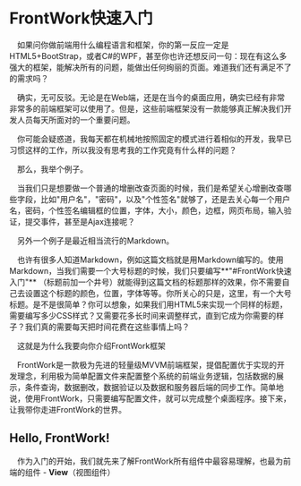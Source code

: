 # FrontWork快速入门

&emsp;如果问你做前端用什么编程语言和框架，你的第一反应一定是HTML5+BootStrap，或者C#的WPF，甚至你也许还想反问一句：现在有这么多强大的框架，能解决所有的问题，能做出任何绚丽的页面。难道我们还有满足不了的需求吗？

&emsp;确实，无可反驳。无论是在Web端，还是在当今的桌面应用，确实已经有非常非常多的前端框架可以使用了。但是，这些前端框架没有一款能够真正解决我们开发人员每天所面对的一个重要问题。

&emsp;你可能会疑惑道，我每天都在机械地按照固定的模式进行着相似的开发，我早已习惯这样的工作，所以我没有思考我的工作究竟有什么样的问题？

&emsp;那么，我举个例子。

&emsp;当我们只是想要做一个普通的增删改查页面的时候，我们是希望关心增删改查哪些字段，比如"用户名"，"密码"，以及"个性签名"就够了，还是去关心每一个用户名，密码，个性签名编辑框的位置，字体，大小，颜色，边框，网页布局，输入验证，提交事件，甚至是Ajax连接呢？

&emsp;另外一个例子是最近相当流行的Markdown。

&emsp;也许有很多人知道Markdown，例如这篇文档就是用Markdown编写的。使用Markdown，当我们需要一个大号标题的时候，我们只要编写**"\#FrontWork快速入门"** （标题前加一个井号）就能得到这篇文档的标题那样的效果，你不需要自己去设置这个标题的颜色，位置，字体等等。你所关心的只是，这里，有一个大号标题。是不是很简单？你可以想象，如果我们用HTML5来实现一个同样的标题，需要编写多少CSS样式？又需要花多长时间来调整样式，直到它成为你需要的样子？我们真的需要每天把时间花费在这些事情上吗？

&emsp;这就是为什么我要向你介绍FrontWork框架

&emsp;FrontWork是一款极为先进的轻量级MVVM前端框架，提倡配置优于实现的开发理念，利用极为简单配置文件来配置整个系统的前端业务逻辑，包括数据的展示，条件查询，数据删改，数据验证以及数据和服务器后端的同步工作。简单地说，使用FrontWork，只需要编写配置文件，就可以完成整个桌面程序。接下来，让我带你走进FrontWork的世界。

## Hello, FrontWork!

&emsp;作为入门的开始，我们就先来了解FrontWork所有组件中最容易理解，也最为前端的组件 - **View**（视图组件）
